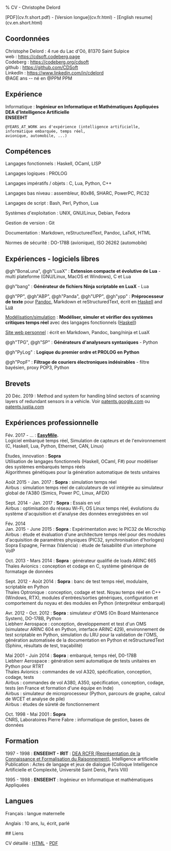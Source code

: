 % CV - Christophe Delord

<div class=screen-only>[PDF](cv.fr.short.pdf) - [Version longue](cv.fr.html) - [English resume](cv.en.short.html)</div>

## Coordonnées

Christophe Delord
:   4 rue du Lac d'Oô, 81370 Saint Sulpice <br>
    web : <https://cdsoft.codeberg.page> <br>
    Codeberg : <https://codeberg.org/cdsoft> <br>
    github : <https://github.com/CDSoft> <br>
    LinkedIn : <https://www.linkedin.com/in/cdelord> <br>
    @AGE ans -- né en @PPM PPM

## Expérience

Informatique
:   **Ingénieur en Informatique et Mathématiques Appliquées** <br>
    **DEA d'Intelligence Artificielle** <br>
    **ENSEEIHT**

    @YEARS_AT_WORK ans d'expérience (intelligence artificielle, informatique embarquée, temps réel,
    avionique, automobile, ...)

## Compétences

Langages fonctionnels
:   Haskell, OCaml, LISP

Langages logiques
:   PROLOG

Langages impératifs / objets
:   C, Lua, Python, C++

Langages bas niveau
:   assembleur, 80x86, SHARC, PowerPC, PIC32

Langages de script
:   Bash, Perl, Python, Lua

Systèmes d'exploitation
:   UNIX, GNU/Linux, Debian, Fedora

Gestion de version
:   Git

Documentation
:   Markdown, reStructuredText, Pandoc, LaTeX, HTML

Normes de sécurité
:   DO-178B (avionique), ISO 26262 (automobile)

## Expériences - logiciels libres

@gh"BonaLuna", @gh"LuaX"
:   **Extension compacte et évolutive de Lua** - multi plateforme (GNU/Linux, MacOS et Windows), C et Lua

@gh"bang"
:   **Générateur de fichiers Ninja scriptable en LuaX** - Lua

@gh"PP", @gh"ABP", @gh"Panda", @gh"UPP", @gh"ypp"
:   **Préprocesseur de texte** pour [Pandoc](http://pandoc.org), Markdown et reStructuredText, écrit en [Haskell](https://haskell.org) and [Lua](https://www.lua.org)

[Modélisation/simulation](http://christophe.delord.free.fr/fun)
:   **Modéliser, simuler et vérifier des systèmes critiques temps réel** avec des langages fonctionnels ([Haskell](http://haskell.org))

[Site web personnel](https://cdsoft.codeberg.page)
:   écrit en Markdown, Pandoc, bang/ninja et LuaX

@gh"TPG", @gh"SP"
:   **Générateurs d'analyseurs syntaxiques** - Python

@gh"PyLog"
:   **Logique du premier ordre et PROLOG en Python**

@gh"PopF"
:   **Filtrage de couriers électroniques indésirables** - filtre bayésien, proxy POP3, Python

## Brevets

20 Déc. 2019
:   Method and system for handling blind sectors of scanning layers of redundant sensors in a vehicle.
    Voir [patents.google.com](https://patents.google.com/patent/US20200200911A1/de)
    ou [patents.justia.com](https://patents.justia.com/patent/10962649)

## Expériences professionnelle

Fév. 2017 - ...
:   **[EasyMile](http://easymile.com).** <br>
    Logiciel embarqué temps réel, Simulation de capteurs et de l'environnement (C, Haskell, Lua, Python, Ethernet, CAN, Linux)

Études, innovation
:   **Sopra** <br>
    Utilisation de langages fonctionnels (Haskell, OCaml, F#) pour modéliser des systèmes embarqués temps réels <br>
    Algorithmes génétiques pour la génération automatique de tests unitaires

Août 2015 - Jan. 2017
:   **Sopra** : simulation temps réel <br>
    Airbus : simulation temps réel de calculateurs de vol intégrée au simulateur global de l'A380 (Simics, Power PC, Linux, AFDX)

Sept. 2014 - Jan. 2017
:   **Sopra** : Essais en vol <br>
    Airbus : optimisation du réseau Wi-Fi, OS Linux temps réel, évolutions du système d'acquisition et d'analyse des données enregistrées en vol

Fév. 2014 <br> Jan. 2015 - June 2015
:   **Sopra** : Expérimentation avec le PIC32 de Microchip <br>
    Airbus : étude et évaluation d'une architecture temps réel pour des modules d'acquisition de paramètres physiques (PIC32, synchronisation d'horloges) <br>
    Sopra Espagne, Fermax (Valencia) : étude de faisabilité d'un interphone VoIP

Oct. 2013 - Mars 2014
:   **Sopra** : générateur qualifié de loads ARINC 665 <br>
    Thales Avionics : conception et codage en C, système générique de formatage de données

Sept. 2012 - Août 2014
:   **Sopra** : banc de test temps réel, modulaire, scriptable en Python <br>
    Thales Optronique : conception, codage et test. Noyau temps réel en C++ (Windows, RTX), modules d'entrées/sorties génériques, configuration et comportement du noyau et des modules en Python (interpréteur embarqué)

Avr. 2012 - Oct. 2012
:   **Sopra** : simulateur d'OMS (On Board Maintenance System), DO-178B, Python <br>
    Liebherr Aerospace : conception, developpement et test d'un OMS (simulateur ARINC 604 en Python, interface ARINC 429), environnement de test scriptable en Python, simulation du LRU pour la validation de l'OMS, génération automatisée de la documentation en Python et reStructuredText (Sphinx, résultats de test, traçabilité)

Mai 2001 - Juin 2014
:   **Sopra** : embarqué, temps réel, D0-178B <br>
    Liebherr Aerospace : génération semi automatique de tests unitaires en Python pour RTRT <br>
    Thales Avionics : commandes de vol A320, spécification, conception, codage, tests <br>
    Airbus : commandes de vol A380, A350, spécification, conception, codage, tests (en France et formation d'une équipe en Inde) <br>
    Airbus : simulateur de microprocesseur (Python, parcours de graphe, calcul de WCET et analyse de pile) <br>
    Airbus : études de sûreté de fonctionnement

Oct. 1998 - Mai 2001
:   **Sopra** <br>
    CNRS, Laboratoires Pierre Fabre : informatique de gestion, bases de données

## Formation

1997 - 1998
:   **ENSEEIHT - IRIT** : [DEA RCFR (Représentation de la Connaissance et Formalisation du Raisonnement)](http://cdelord.fr/ai/dea.html), Intelligence artificielle <br>
    Publication : Actes de langage et jeux de dialogue (Colloque Intelligence Artificielle et Complexité, Université Saint Denis, Paris VIII)

1995 - 1998
:   **ENSEEIHT** : Ingénieur en Informatique et mathématiques Appliquées

## Langues

Français
:   langue maternelle

Anglais
:   10 ans, lu, écrit, parlé

<div class=screen-only>
## Liens

CV détaillé
:   [HTML](cv.fr.html) - [PDF](cv.fr.pdf)
</div>

